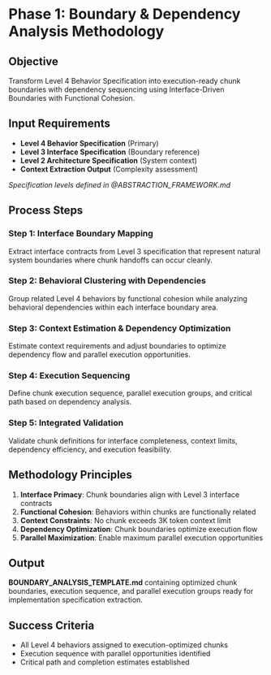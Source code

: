 # Phase 1: Boundary & Dependency Analysis Methodology

## Objective
Transform Level 4 Behavior Specification into execution-ready chunk boundaries with dependency sequencing using Interface-Driven Boundaries with Functional Cohesion.

## Input Requirements
- **Level 4 Behavior Specification** (Primary)
- **Level 3 Interface Specification** (Boundary reference)  
- **Level 2 Architecture Specification** (System context)
- **Context Extraction Output** (Complexity assessment)

*Specification levels defined in @ABSTRACTION_FRAMEWORK.md*

## Process Steps

### Step 1: Interface Boundary Mapping
Extract interface contracts from Level 3 specification that represent natural system boundaries where chunk handoffs can occur cleanly.

### Step 2: Behavioral Clustering with Dependencies
Group related Level 4 behaviors by functional cohesion while analyzing behavioral dependencies within each interface boundary area.

### Step 3: Context Estimation & Dependency Optimization
Estimate context requirements and adjust boundaries to optimize dependency flow and parallel execution opportunities.

### Step 4: Execution Sequencing
Define chunk execution sequence, parallel execution groups, and critical path based on dependency analysis.

### Step 5: Integrated Validation
Validate chunk definitions for interface completeness, context limits, dependency efficiency, and execution feasibility.

## Methodology Principles
1. **Interface Primacy**: Chunk boundaries align with Level 3 interface contracts
2. **Functional Cohesion**: Behaviors within chunks are functionally related
3. **Context Constraints**: No chunk exceeds 3K token context limit
4. **Dependency Optimization**: Chunk boundaries optimize execution flow
5. **Parallel Maximization**: Enable maximum parallel execution opportunities

## Output
**BOUNDARY_ANALYSIS_TEMPLATE.md** containing optimized chunk boundaries, execution sequence, and parallel execution groups ready for implementation specification extraction.

## Success Criteria  
- All Level 4 behaviors assigned to execution-optimized chunks
- Execution sequence with parallel opportunities identified
- Critical path and completion estimates established